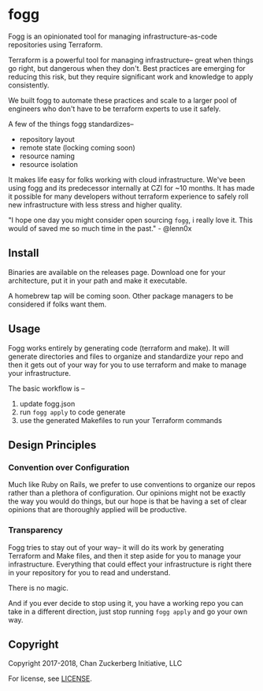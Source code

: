 # fogg

Fogg is an opinionated tool for managing infrastructure-as-code repositories using Terraform.

Terraform is a powerful tool for managing infrastructure– great when things go right, but dangerous when they don't. Best practices are emerging for reducing this risk, but they require significant work and knowledge to apply consistently.

We built fogg to automate these practices and scale to a larger pool of engineers who don't have to be terraform experts to use it safely.

A few of the things fogg standardizes–

* repository layout
* remote state (locking coming soon)
* resource naming
* resource isolation

It makes life easy for folks working with cloud infrastructure. We've been using fogg and its predecessor internally at CZI for ~10 months. It has made it possible for many developers without terraform experience to safely roll new infrastructure with less stress and higher quality.

"I hope one day you might consider open sourcing `fogg`, i really love it. This would of saved me so much time in the past." - @lenn0x

## Install

Binaries are available on the releases page. Download one for your architecture, put it in your path and make it executable.

A homebrew tap will be coming soon. Other package managers to be considered if folks want them.

## Usage

Fogg works entirely by generating code (terraform and make). It will generate directories and files to organize and standardize your repo and then it gets out of your way for you to use terraform and make to manage your infrastructure.

The basic workflow is –

1. update fogg.json
2. run `fogg apply` to code generate
3. use the generated Makefiles to run your Terraform commands

## Design Principles

### Convention over Configuration

Much like Ruby on Rails, we prefer to use conventions to organize our repos rather than a plethora of configuration. Our opinions might not be exactly the way you would do things, but our hope is that be having a set of clear opinions that are thoroughly applied will be productive.

### Transparency

Fogg tries to stay out of your way– it will do its work by generating Terraform and Make files, and then it step aside for you to manage your infrastructure. Everything that could effect your infrastructure is right there in your repository for you to read and understand.

There is no magic.

And if you ever decide to stop using it, you have a working repo you can take in a different direction, just stop running `fogg apply` and go your own way.

## Copyright

Copyright 2017-2018, Chan Zuckerberg Initiative, LLC

For license, see [LICENSE](LICENSE).
